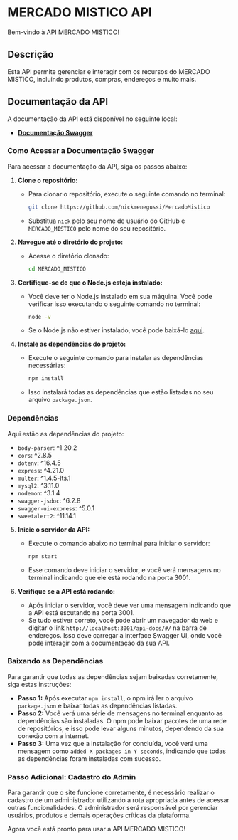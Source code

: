 # MERCADO MISTICO API

Bem-vindo à API MERCADO MISTICO!

## Descrição

Esta API permite gerenciar e interagir com os recursos do MERCADO MISTICO, incluindo produtos, compras, endereços e muito mais.

## Documentação da API

A documentação da API está disponível no seguinte local:

- **[Documentação Swagger](http://localhost:3001/api-docs/#/)**

### Como Acessar a Documentação Swagger

Para acessar a documentação da API, siga os passos abaixo:

1. **Clone o repositório:**
   - Para clonar o repositório, execute o seguinte comando no terminal:
     ```bash
     git clone https://github.com/nickmenegussi/MercadoMistico
     ```
   - Substitua `nick` pelo seu nome de usuário do GitHub e `MERCADO_MISTICO` pelo nome do seu repositório.

2. **Navegue até o diretório do projeto:**
   - Acesse o diretório clonado:
     ```bash
     cd MERCADO_MISTICO
     ```

3. **Certifique-se de que o Node.js esteja instalado:**
   - Você deve ter o Node.js instalado em sua máquina. Você pode verificar isso executando o seguinte comando no terminal:
     ```bash
     node -v
     ```
   - Se o Node.js não estiver instalado, você pode baixá-lo [aqui](https://nodejs.org/).

4. **Instale as dependências do projeto:**
   - Execute o seguinte comando para instalar as dependências necessárias:
     ```bash
     npm install
     ```
   - Isso instalará todas as dependências que estão listadas no seu arquivo `package.json`.

### Dependências

Aqui estão as dependências do projeto:

- `body-parser`: ^1.20.2
- `cors`: ^2.8.5
- `dotenv`: ^16.4.5
- `express`: ^4.21.0
- `multer`: ^1.4.5-lts.1
- `mysql2`: ^3.11.0
- `nodemon`: ^3.1.4
- `swagger-jsdoc`: ^6.2.8
- `swagger-ui-express`: ^5.0.1
- `sweetalert2`: ^11.14.1

5. **Inicie o servidor da API:**
   - Execute o comando abaixo no terminal para iniciar o servidor:
     ```bash
     npm start
     ```
   - Esse comando deve iniciar o servidor, e você verá mensagens no terminal indicando que ele está rodando na porta 3001.

6. **Verifique se a API está rodando:**
   - Após iniciar o servidor, você deve ver uma mensagem indicando que a API está escutando na porta 3001.
   - Se tudo estiver correto, você pode abrir um navegador da web e digitar o link `http://localhost:3001/api-docs/#/` na barra de endereços. Isso deve carregar a interface Swagger UI, onde você pode interagir com a documentação da sua API.

### Baixando as Dependências

Para garantir que todas as dependências sejam baixadas corretamente, siga estas instruções:

- **Passo 1:** Após executar `npm install`, o npm irá ler o arquivo `package.json` e baixar todas as dependências listadas.
- **Passo 2:** Você verá uma série de mensagens no terminal enquanto as dependências são instaladas. O npm pode baixar pacotes de uma rede de repositórios, e isso pode levar alguns minutos, dependendo da sua conexão com a internet.
- **Passo 3:** Uma vez que a instalação for concluída, você verá uma mensagem como `added X packages in Y seconds`, indicando que todas as dependências foram instaladas com sucesso.
### Passo Adicional: Cadastro do Admin
Para garantir que o site funcione corretamente, é necessário realizar o cadastro de um administrador utilizando a rota apropriada antes de acessar outras funcionalidades. O administrador será responsável por gerenciar usuários, produtos e demais operações críticas da plataforma.

Agora você está pronto para usar a API MERCADO MISTICO!
